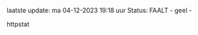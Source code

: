laatste update: 
ma 04-12-2023 19:18   uur 
Status: FAALT - geel - 
<div class="service Y">httpstat</div>